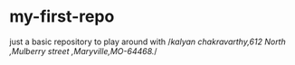 
# my-first-repo
just a basic repository to play around with 
/*kalyan chakravarthy,612 North ,Mulberry street ,Maryville,MO-64468.*/
